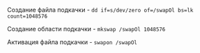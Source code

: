 Создание файла подкачки - ```dd if=s/dev/zero of=/swapOl bs=lk count=1048576```

Создание области подкачки - ```mkswap /swapOl 1048576```

Активация файла подкачки -  ```swapon /swapOl```
